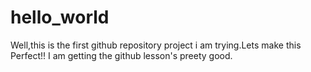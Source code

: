 # hello_world
Well,this is the first github repository project i am trying.Lets make this Perfect!!
I am getting the github lesson's preety good.

